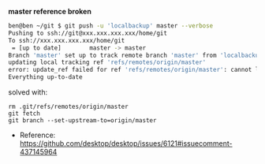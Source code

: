 **master reference broken**
```sh
ben@ben ~/git $ git push -u 'localbackup' master --verbose
Pushing to ssh://git@xxx.xxx.xxx.xxx/home/git
To ssh://xxx.xxx.xxx.xxx/home/git
 = [up to date]        master -> master
Branch 'master' set up to track remote branch 'master' from 'localbackup'.
updating local tracking ref 'refs/remotes/origin/master'
error: update_ref failed for ref 'refs/remotes/origin/master': cannot lock ref 'refs/remotes/origin/master': unable to resolve reference 'refs/remotes/origin/master': reference broken
Everything up-to-date
```
solved with:
```
rm .git/refs/remotes/origin/master 
git fetch
git branch --set-upstream-to=origin/master
```
- Reference: https://github.com/desktop/desktop/issues/6121#issuecomment-437145964
